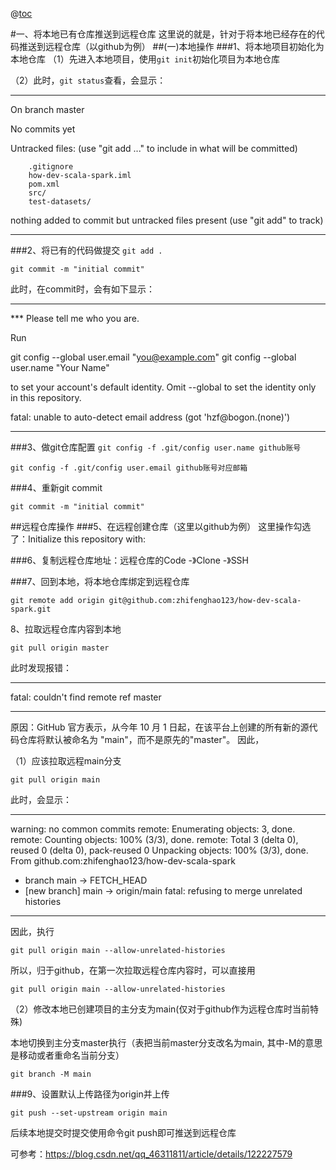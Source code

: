 @[toc](目录)

#一、将本地已有仓库推送到远程仓库
这里说的就是，针对于将本地已经存在的代码推送到远程仓库（以github为例）
##(一)本地操作
###1、将本地项目初始化为本地仓库
（1）先进入本地项目，使用```git init```初始化项目为本地仓库

（2）此时，```git status```查看，会显示：

----
On branch master

No commits yet

Untracked files:
  (use "git add <file>..." to include in what will be committed)

        .gitignore
        how-dev-scala-spark.iml
        pom.xml
        src/
        test-datasets/

nothing added to commit but untracked files present (use "git add" to track)

----

###2、将已有的代码做提交
```git add .```

```git commit -m "initial commit"```

此时，在commit时，会有如下显示：

----
*** Please tell me who you are.

Run

  git config --global user.email "you@example.com"
  git config --global user.name "Your Name"

to set your account's default identity.
Omit --global to set the identity only in this repository.

fatal: unable to auto-detect email address (got 'hzf@bogon.(none)')

----

###3、做git仓库配置
```git config -f .git/config user.name github账号```

```git config -f .git/config user.email github账号对应邮箱```

###4、重新git commit
```
git commit -m "initial commit"
```

##远程仓库操作
###5、在远程创建仓库（这里以github为例）
这里操作勾选了：Initialize this repository with:

###6、复制远程仓库地址：远程仓库的Code -》Clone -》SSH


###7、回到本地，将本地仓库绑定到远程仓库
```
git remote add origin git@github.com:zhifenghao123/how-dev-scala-spark.git
```

8、拉取远程仓库内容到本地
```
git pull origin master
```
此时发现报错：

----
fatal: couldn't find remote ref master

----
原因：GitHub 官方表示，从今年 10 月 1 日起，在该平台上创建的所有新的源代码仓库将默认被命名为 "main"，而不是原先的"master"。
因此，

（1）应该拉取远程main分支
```
git pull origin main
```
此时，会显示：

----
warning: no common commits
remote: Enumerating objects: 3, done.
remote: Counting objects: 100% (3/3), done.
remote: Total 3 (delta 0), reused 0 (delta 0), pack-reused 0
Unpacking objects: 100% (3/3), done.
From github.com:zhifenghao123/how-dev-scala-spark
 * branch            main       -> FETCH_HEAD
 * [new branch]      main       -> origin/main
fatal: refusing to merge unrelated histories
----
因此，执行
```
git pull origin main --allow-unrelated-histories
```

所以，归于github，在第一次拉取远程仓库内容时，可以直接用
```
git pull origin main --allow-unrelated-histories
```

（2）修改本地已创建项目的主分支为main(仅对于github作为远程仓库时当前特殊)

本地切换到主分支master执行（表把当前master分支改名为main, 其中-M的意思是移动或者重命名当前分支）
```
git branch -M main
```

###9、设置默认上传路径为origin并上传
```
git push --set-upstream origin main
```

后续本地提交时提交使用命令git push即可推送到远程仓库


可参考：<https://blog.csdn.net/qq_46311811/article/details/122227579>
